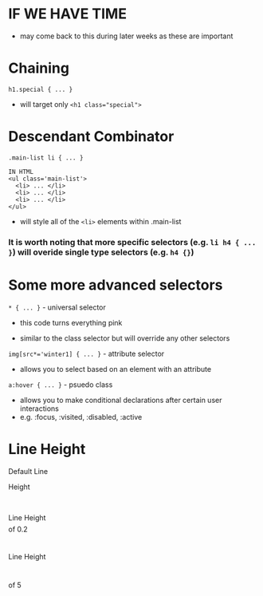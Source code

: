 # IF WE HAVE TIME

- may come back to this during later weeks as these are important

# Chaining

`h1.special { ... }`

- will target only `<h1 class="special">`

# Descendant Combinator

`.main-list li { ... } `

```
IN HTML
<ul class='main-list'>
  <li> ... </li>
  <li> ... </li>
  <li> ... </li>
</ul>
```

- will style all of the `<li>` elements within .main-list

### It is worth noting that more specific selectors (e.g. `li h4 { ... }`) will overide single type selectors (e.g. `h4 {}`)

# Some more advanced selectors

`* { ... }` - universal selector

- this code turns everything pink

- similar to the class selector but will override any other selectors

`img[src*='winter1] { ... }` - attribute selector

- allows you to select based on an element with an attribute

`a:hover { ... }` - psuedo class

- allows you to make conditional declarations after certain user interactions
- e.g. :focus, :visited, :disabled, :active

# Line Height

<p>Default Line</p>
<p>Height</p>

<br>

<p>Line Height</p>
<p style="line-height: 0.2;">of 0.2</p>

<br>

<p>Line Height</p>
<p style="line-height: 5;">of 5</p>
